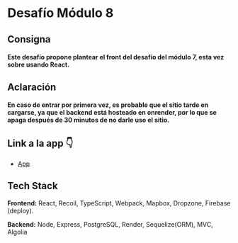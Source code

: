 # Desafío Módulo 8

## Consigna

#### Este desafío propone plantear el front del desafío del módulo 7, esta vez sobre usando React.

## Aclaración

#### En caso de entrar por primera vez, es probable que el sitio tarde en cargarse, ya que el backend está hosteado en onrender, por lo que se apaga después de 30 minutos de no darle uso el sitio.

## Link a la app 👇
 * [App](https://react-find-lost-pets.web.app/)
## Tech Stack

**Frontend:** React, Recoil, TypeScript, Webpack, Mapbox, Dropzone, Firebase (deploy).

**Backend:** Node, Express, PostgreSQL, Render, Sequelize(ORM), MVC, Algolia
